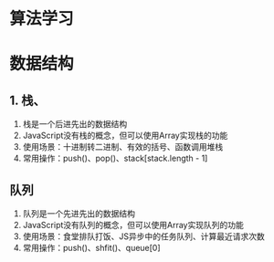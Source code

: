 # 算法学习

# 数据结构

## 1. 栈、
1. 栈是一个后进先出的数据结构
2. JavaScript没有栈的概念，但可以使用Array实现栈的功能
3. 使用场景：十进制转二进制、有效的括号、函数调用堆栈
4. 常用操作：push()、pop()、stack[stack.length - 1]

## 队列
1. 队列是一个先进先出的数据结构
2. JavaScript没有队列的概念，但可以使用Array实现队列的功能
3. 使用场景：食堂排队打饭、JS异步中的任务队列、计算最近请求次数
4. 常用操作：push()、shfit()、queue[0]